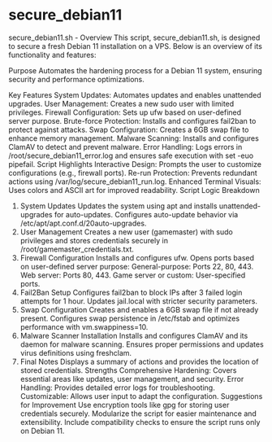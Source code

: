 # secure_debian11

secure_debian11.sh - Overview
This script, secure_debian11.sh, is designed to secure a fresh Debian 11 installation on a VPS. Below is an overview of its functionality and features:

Purpose
Automates the hardening process for a Debian 11 system, ensuring security and performance optimizations.

Key Features
System Updates: Automates updates and enables unattended upgrades.
User Management: Creates a new sudo user with limited privileges.
Firewall Configuration: Sets up ufw based on user-defined server purpose.
Brute-force Protection: Installs and configures fail2ban to protect against attacks.
Swap Configuration: Creates a 6GB swap file to enhance memory management.
Malware Scanning: Installs and configures ClamAV to detect and prevent malware.
Error Handling: Logs errors in /root/secure_debian11_error.log and ensures safe execution with set -euo pipefail.
Script Highlights
Interactive Design: Prompts the user to customize configurations (e.g., firewall ports).
Re-run Protection: Prevents redundant actions using /var/log/secure_debian11_run.log.
Enhanced Terminal Visuals: Uses colors and ASCII art for improved readability.
Script Logic Breakdown
1. System Updates
Updates the system using apt and installs unattended-upgrades for auto-updates.
Configures auto-update behavior via /etc/apt/apt.conf.d/20auto-upgrades.
2. User Management
Creates a new user (gamemaster) with sudo privileges and stores credentials securely in /root/gamemaster_credentials.txt.
3. Firewall Configuration
Installs and configures ufw.
Opens ports based on user-defined server purpose:
General-purpose: Ports 22, 80, 443.
Web server: Ports 80, 443.
Game server or custom: User-specified ports.
4. Fail2Ban Setup
Configures fail2ban to block IPs after 3 failed login attempts for 1 hour.
Updates jail.local with stricter security parameters.
5. Swap Configuration
Creates and enables a 6GB swap file if not already present.
Configures swap persistence in /etc/fstab and optimizes performance with vm.swappiness=10.
6. Malware Scanner Installation
Installs and configures ClamAV and its daemon for malware scanning.
Ensures proper permissions and updates virus definitions using freshclam.
7. Final Notes
Displays a summary of actions and provides the location of stored credentials.
Strengths
Comprehensive Hardening: Covers essential areas like updates, user management, and security.
Error Handling: Provides detailed error logs for troubleshooting.
Customizable: Allows user input to adapt the configuration.
Suggestions for Improvement
Use encryption tools like gpg for storing user credentials securely.
Modularize the script for easier maintenance and extensibility.
Include compatibility checks to ensure the script runs only on Debian 11.
